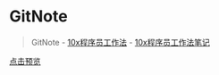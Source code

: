 # GitNote

> GitNote
    - [10x程序员工作法](/10x程序员工作法/)
    - [10x程序员工作法笔记](/10x程序员工作法笔记/)

[点击预览](https://kanbang.github.io/gitnote)
